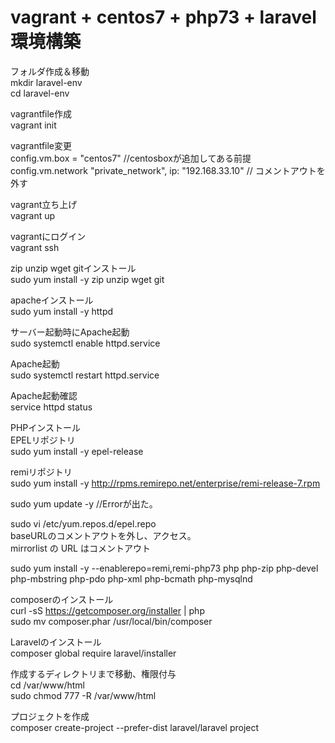 # vagrant + centos7 + php73 + laravel 環境構築
  
フォルダ作成＆移動  
mkdir laravel-env   
cd laravel-env  

vagrantfile作成  
vagrant init  
  
vagrantfile変更  
config.vm.box = "centos7" //centosboxが追加してある前提  
config.vm.network "private_network", ip: "192.168.33.10" // コメントアウトを外す  
  
vagrant立ち上げ  
vagrant up  
  
vagrantにログイン  
vagrant ssh  
  
zip unzip wget gitインストール  
sudo yum install -y zip unzip wget git  
  
apacheインストール  
  sudo yum install -y httpd  
  
  サーバー起動時にApache起動  
  sudo systemctl enable httpd.service  
    
  Apache起動  
  sudo systemctl restart httpd.service  
    
  Apache起動確認  
  service httpd status  

PHPインストール  
  EPELリポジトリ  
  sudo yum install -y epel-release  
  
  remiリポジトリ  
  sudo yum install -y http://rpms.remirepo.net/enterprise/remi-release-7.rpm  
    
  sudo yum update -y //Errorが出た。   
    
  sudo vi /etc/yum.repos.d/epel.repo   
  baseURLのコメントアウトを外し、アクセス。  
  mirrorlist の URL はコメントアウト  
     
  sudo yum install -y --enablerepo=remi,remi-php73 php php-zip php-devel php-mbstring php-pdo php-xml php-bcmath php-mysqlnd  
    
composerのインストール  
  curl -sS https://getcomposer.org/installer | php  
  sudo mv composer.phar /usr/local/bin/composer  
  
Laravelのインストール  
  composer global require laravel/installer  
  
作成するディレクトリまで移動、権限付与  
cd /var/www/html   
sudo chmod 777 -R /var/www/html  
   
プロジェクトを作成  
composer create-project --prefer-dist laravel/laravel project  

 
  
  


